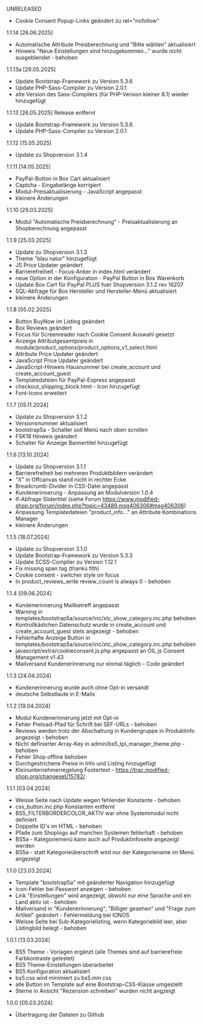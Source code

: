 UNRELEASED

- Cookie Consent Popup-Links geändert zu rel="nofollow"


1.1.14 [26.06.2025]
- Automatische Attribute Preisberechnung und "Bitte wählen" aktualisiert
- Hinweis "Neue Einstellungen sind hinzugekommen..." wurde nicht ausgeblendet - behoben

1.1.13a [29.05.2025]
- Update Bootstrap-Framework zu Version 5.3.6
- Update PHP-Sass-Compiler zu Version 2.0.1
- alte Version des Sass-Compilers (für PHP-Version kleiner 8.1) wieder hinzugefügt

1.1.13 [26.05.2025] Release entfernt
- Update Bootstrap-Framework zu Version 5.3.6
- Update PHP-Sass-Compiler zu Version 2.0.1

1.1.12 [15.05.2025]
- Update zu Shopversion 3.1.4

1.1.11 [14.05.2025]

- PayPal-Button in Box Cart aktualisiert
- Captcha - Eingabelänge korrigiert
- Modul-Preisaktualisierung - JavaScript angepasst
- kleinere Änderungen

1.1.10 [29.03.2025]

- Modul "Automatische Preisberechnung" - Preisaktualisierung an Shopberechnung angepasst

1.1.9 [25.03.2025]
- Update zu Shopversion 3.1.3
- Theme "blau natur" hinzugefügt
- JS Price Updater geändert
- Barrierefreiheit - Focus-Anker in index.html verändert
- neue Option in der Konfiguration - PayPal Button in Box Warenkorb
- Update Box Cart für PayPal PLUS fuer Shopversion 3.1.2 rev 16207
- SQL-Abfrage für Box Hersteller und Hersteller-Menü aktualisiert
- kleinere Änderungen

1.1.8 [05.02.2025]

- Button BuyNow im Listing geändert
- Box Reviews geändert
- Focus für Screenreader nach Cookie Consent Auswahl gesetzt
- Anzeige Attributgesamtpreis in module/product_options/product_options_v1_select.html
- Attribute Price Updater geändert
- JavaScript Price Updater geändert
- JavaScript-Hinweis Hausnummer bei create_account und create_account_guest
- Templatedateien für PayPal-Express angepasst
- checkout_shipping_block.html - Icon hinzugefügt
- Font-Icons erweitert

1.1.7 [05.11.2024]

- Update zu Shopversion 3.1.2
- Versionsnummer aktualisiert
- bootstrap5a - Schalter soll Menü nach oben scrollen
- FSK18 Hinweis geändert
- Schalter für Anzeige Bannertitel hinzugefügt

1.1.6 [13.10.2024]

- Update zu Shopversion 3.1.1
- Barrierefreiheit bei mehreren Produktbildern verändert
- "X" in Offcanvas stand nicht in rechter Ecke
- Breadcrumb-Divider in CSS-Datei angepasst
- Kundenerinnerung - Anpassung an Modulversion 1.0.4
- If-Abfrage Slidertitel (siehe Forum https://www.modified-shop.org/forum/index.php?topic=43489.msg406306#msg406306)
- Anpassung Templatedateien "product_info..." an Attribute Kombinations Manager
- kleinere Änderungen


1.1.5 [18.07.2024]

- Update zu Shopversion 3.1.0
- Update Bootstrap-Framework zu Version 5.3.3
- Update SCSS-Complier zu Version 1.12.1
- Fix missing span tag (thanks flth)
- Cookie consent - switcher style on focus
- In product_reviews_write review_count is always 0 - behoben



1.1.4 [09.06.2024]

- Kundenerinnerung Mailbetreff angepasst
- Warning in templates/bootstrap5a/source/inc/xtc_show_category.inc.php behoben
- Kontrollkästchen Datenschutz wurde in create_account und create_account_guest stets angezeigt - behoben
- Fehlerhafte Anzeige Button in templates/bootstrap5a/source/inc/xtc_show_category.inc.php behoben
- javascript/extra/cookieconsent.js.php angepasst an OIL.js Consent Management v1.43
- Mailversand Kundenerinnerung nur einmal täglich - Code geändert


1.1.3 [24.04.2024]

- Kundenerinnerung wurde auch ohne Opt-in versandt
- deutsche Selbstlaute in E-Mails

1.1.2 [19.04.2024]

- Modul Kundenerinnerung jetzt mit Opt-in
- Fehler Preload-Pfad für Schrift bei SEF-URLs - behoben
- Reviews werden trotz der Abschaltung in Kundengruppe in Produktinfo angezeigt - behoben
- Nicht definierter Array-Key in admin/bs5_tpl_manager_theme.php - behoben
- Fehler Shop offline behoben
- Durchgestrichene Preise in Info und Listing hinzugefügt
- Kleinunternehmerregelung Footertext - https://trac.modified-shop.org/changeset/15782/

1.1.1 [03.04.2024]

- Weisse Seite nach Update wegen fehlender Konstante - behoben
- css_button.inc.php Konstanten entfernt
- BS5_FILTERBORDERCOLOR_AKTIV war ohne Systemmodul nicht definiert
- Doppelte ID's im HTML - behoben
- Pfade zum Shoplogo auf manchen Systemen fehlerhaft - behoben
- BS5a - Kategoriemenü kann auch auf Produktinfoseite angezeigt werden
- BS5a - statt Kategorieüberschrift wird nur der Kategoriename im Menü angezeigt


1.1.0 [23.03.2024]

- Template "bootstrap5a" mit geänderter Navigation hinzugefügt
- Icon-Fehler bei Passwort anzeigen - behoben
- Link "Einstellungen" wird angezeigt, obwohl nur eine Sprache und ein Land aktiv ist - behoben
- Mailversand in "Kundenerinnerung", "Billiger gesehen" und "Frage zum Artikel" geändert - Fehlermeldung bei IONOS
- Weisse Seite bei Sub-Kategorielisting, wenn Kategoriebild leer, aber Listingbild belegt - behoben


1.0.1 [13.03.2024]

- BS5 Theme - Vorlagen ergänzt (alle Themes sind auf barrierefreie Farbkontraste getestet)
- BS5 Theme-Einstellungen überarbeitet
- BS5 Konfiguration aktualisiert
- bs5.css wird minimiert zu bs5.min.css
- alle Button im Template auf eine Bootstrap-CSS-Klasse umgestellt
- Sterne in Ansicht "Rezension schreiben" wurden nicht angzeigt


1.0.0 [05.03.2024]

- Übertragung der Dateien zu Github
